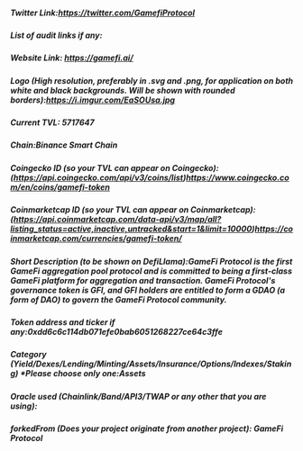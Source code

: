 ##### Twitter Link:https://twitter.com/GamefiProtocol


##### List of audit links if any:


##### Website Link: https://gamefi.ai/


##### Logo (High resolution, preferably in .svg and .png, for application on both white and black backgrounds. Will be shown with rounded borders):https://i.imgur.com/EaSOUsa.jpg


##### Current TVL: 5717647



##### Chain:Binance Smart Chain 


##### Coingecko ID (so your TVL can appear on Coingecko): (https://api.coingecko.com/api/v3/coins/list)https://www.coingecko.com/en/coins/gamefi-token


##### Coinmarketcap ID (so your TVL can appear on Coinmarketcap): (https://api.coinmarketcap.com/data-api/v3/map/all?listing_status=active,inactive,untracked&start=1&limit=10000)https://coinmarketcap.com/currencies/gamefi-token/


##### Short Description (to be shown on DefiLlama):GameFi Protocol is the first GameFi aggregation pool protocol and is committed to being a first-class GameFi platform for aggregation and transaction. GameFi Protocol's governance token is GFI, and GFI holders are entitled to form a GDAO (a form of DAO) to govern the GameFi Protocol community.



##### Token address and ticker if any:0xdd6c6c114db071efe0bab6051268227ce64c3ffe


##### Category (Yield/Dexes/Lending/Minting/Assets/Insurance/Options/Indexes/Staking) *Please choose only one:Assets


##### Oracle used (Chainlink/Band/API3/TWAP or any other that you are using):


##### forkedFrom (Does your project originate from another project): GameFi Protocol


